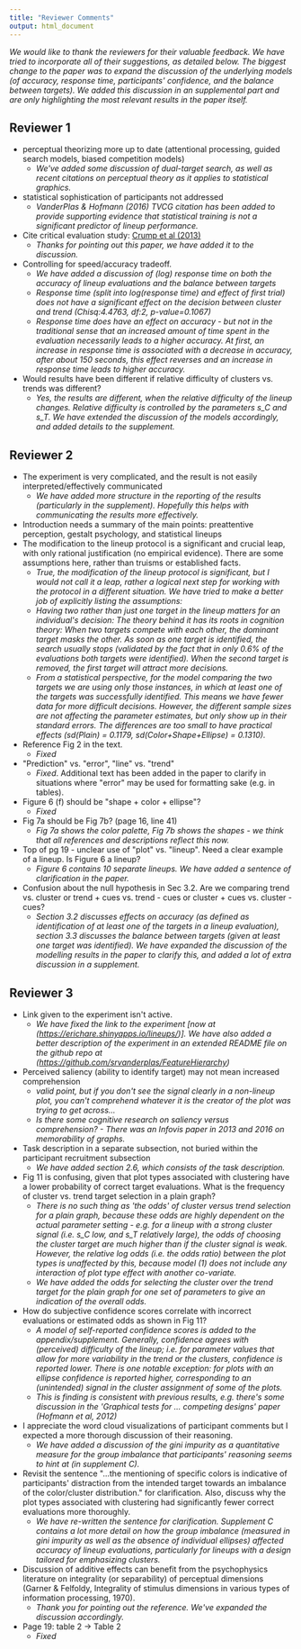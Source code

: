 ```yaml
---
title: "Reviewer Comments"
output: html_document
---
```


*We would like to thank the reviewers for their valuable feedback. We have tried to incorporate all of their suggestions, as detailed below.*
*The biggest change to the paper was to expand the discussion of the underlying models (of accuracy, response time, participants' confidence, and the balance between targets). We added this discussion in an supplemental part and are only highlighting the most relevant results in the paper itself.*

## Reviewer 1
- perceptual theorizing more up to date (attentional processing, guided search models, biased competition models)
    - *We've added some discussion of dual-target search, as well as recent citations on perceptual theory as it applies to statistical graphics.*
- statistical sophistication of participants not addressed
    - *VanderPlas & Hofmann (2016) TVCG citation has been added to provide supporting evidence that statistical training is not a significant predictor of lineup performance.*
- Cite critical evaluation study: [Crump et al (2013)](http://journals.plos.org/plosone/article?id=10.1371/journal.pone.0057410)
    - *Thanks for pointing out this paper, we have added it to the discussion.*
- Controlling for speed/accuracy tradeoff. 
    - *We have added a discussion of (log) response time on both the accuracy of lineup evaluations and the balance between targets*
    - *Response time (split into log(response time) and effect of first trial) does not have a significant effect on the decision between cluster and trend (Chisq:4.4763, df:2, p-value=0.1067)*
    - *Response time does have an effect on accuracy - but not in the traditional sense that an increased amount of time spent in the evaluation necessarily leads to a higher accuracy. At first, an increase in response time is associated with a decrease in accuracy, after about 150 seconds, this effect reverses and an increase in response time leads to higher accuracy.*
- Would results have been different if relative difficulty of clusters vs. trends was different?
    - *Yes, the results are different, when the relative difficulty of the lineup changes. Relative difficulty is controlled by the parameters s_C and s_T. We have extended the discussion of the models accordingly, and added details to the supplement.*
    
## Reviewer 2
- The experiment is very complicated, and the result is not easily interpreted/effectively communicated
    - *We have added more structure in the reporting of the results (particularly in the supplement). Hopefully this helps with communicating the results more effectively.*
- Introduction needs a summary of the main points: preattentive perception, gestalt psychology, and statistical lineups
- The modification to the lineup protocol is a significant and crucial leap, with only rational justification (no empirical evidence). There are some assumptions here, rather than truisms or established facts.
    - *True, the modification of the lineup protocol is significant, but I would not call it a leap, rather a logical next step for working with the protocol in a different situation. We have tried to make a better job of explicitly listing the assumptions:*
    - *Having two rather than just one target in the lineup matters for an individual's decision: The theory behind it has its roots in cognition theory: When two targets compete with each other, the dominant target masks the other. As soon as one target is identified, the search usually stops (validated by the fact that in only 0.6% of the evaluations both targets were identified).  When the second target is removed, the first target will attract more decisions.*
    - *From a statistical perspective, for the model comparing the two targets we are using only those instances, in which at least one of the targets was successfully identified. This means we have fewer data for more difficult decisions. However, the different sample sizes are not affecting the parameter estimates, but only show up in their standard errors. The differences are too small to have practical effects (sd(Plain) = 0.1179, sd(Color+Shape+Ellipse) = 0.1310).*
- Reference Fig 2 in the text.
    - *Fixed*
- "Prediction" vs. "error", "line" vs. "trend"
    - *Fixed*. Additional text has been added in the paper to clarify in situations where "error" may be used for formatting sake (e.g. in tables). 
- Figure 6 (f) should be "shape + color + ellipse"?
    - *Fixed*
- Fig 7a should be Fig 7b? (page 16, line 41)
    - *Fig 7a shows the color palette, Fig 7b shows the shapes - we think that all references and descriptions reflect this now.*
- Top of pg 19 - unclear use of "plot" vs. "lineup". Need a clear example of a lineup. Is Figure 6 a lineup?
    - *Figure 6 contains 10 separate lineups. We have added a sentence of clarification in the paper.*
- Confusion about the null hypothesis in Sec 3.2. Are we comparing trend vs. cluster or trend + cues vs. trend - cues or cluster + cues vs. cluster - cues? 
    - *Section 3.2 discusses effects on accuracy (as defined as identification of at least one of the targets in a lineup evaluation), section 3.3 discusses the balance between targets (given at least one target was identified). We have expanded the discussion of the modelling results in the paper to clarify this, and added a lot of extra discussion in a supplement.*
    
    
## Reviewer 3
- Link given to the experiment isn't active.
    - *We have fixed the link to the experiment [now at (https://erichare.shinyapps.io/lineups/)]. We have also added a better description of the experiment in  an extended README file on the github repo at (https://github.com/srvanderplas/FeatureHierarchy)*
- Perceived saliency (ability to identify target) may not mean increased comprehension
    - *valid point, but if you don't see the signal clearly in a non-lineup plot, you can't comprehend whatever it is the creator of the plot was trying to get across...*
    - *Is there some cognitive research on saliency versus comprehension? - There was an Infovis paper in 2013 and 2016 on memorability of graphs.*
- Task description in a separate subsection, not buried within the participant recruitment subsection
    - *We have added section 2.6, which consists of the task description.*
- Fig 11 is confusing, given that plot types associated with clustering have a lower probability of correct target evaluations. What is the frequency of cluster vs. trend target selection in a plain graph?
    - *There is no such thing as 'the odds' of cluster versus trend selection for a plain graph, because these odds are highly dependent on the actual parameter setting - e.g. for a lineup with a strong cluster signal (i.e. s_C low, and s_T relatively large), the odds of choosing the cluster target are much higher than if the cluster signal is weak. However, the relative log odds (i.e. the odds ratio) between the plot types is unaffected by this, because model (1) does not include any interaction of plot type effect with another co-variate.*
    - *We have added the odds for selecting the cluster over the trend target for the plain graph for one set of parameters to give an indication of the overall odds.*
- How do subjective confidence scores correlate with incorrect evaluations or estimated odds as shown in Fig 11?
    - *A model of self-reported confidence scores is added to the appendix/supplement. Generally, confidence agrees with (perceived) difficulty of the lineup; i.e. for parameter values that allow for more variability in the trend or the clusters, confidence is reported lower. There is one notable exception: for plots with an ellipse confidence is reported higher, corresponding to an (unintended) signal in the cluster assignment of some of the plots.*
    - *This is finding is  consistent with previous results, e.g. there's some discussion in the 'Graphical tests for ... competing designs' paper (Hofmann et al, 2012)*
- I appreciate the word cloud visualizations of participant comments but I expected a more thorough discussion of their reasoning. 
    - *We have added a discussion of the gini impurity as a quantitative measure for the group imbalance that participants' reasoning seems to hint at (in supplement C).*
- Revisit the sentence "...the mentioning of specific colors is indicative of participants' distraction from the intended target towards an imbalance of the color/cluster distribution." for clarification. Also, discuss why the plot types associated with clustering had significantly fewer correct evaluations more thoroughly.
    - *We have re-written the sentence for clarification. Supplement C contains a lot more detail on how the group imbalance (measured in gini impurity as well as the absence of individual ellipses) affected accuracy of lineup evaluations, particularly for lineups with a design tailored for emphasizing clusters.*
- Discussion of additive effects can benefit from the psychophysics literature on integrality (or separability) of perceptual dimensions (Garner & Felfoldy, Integrality of stimulus dimensions in various types of information processing, 1970). 
    - *Thank you for pointing out the reference. We've expanded the discussion accordingly.* 
- Page 19: table 2 -> Table 2
    - *Fixed*